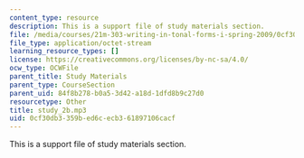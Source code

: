 ```yaml
---
content_type: resource
description: This is a support file of study materials section.
file: /media/courses/21m-303-writing-in-tonal-forms-i-spring-2009/0cf30db3359bed6cecb361897106cacf_study_2b.mp3
file_type: application/octet-stream
learning_resource_types: []
license: https://creativecommons.org/licenses/by-nc-sa/4.0/
ocw_type: OCWFile
parent_title: Study Materials
parent_type: CourseSection
parent_uid: 84f8b278-b0a5-3d42-a18d-1dfd8b9c27d0
resourcetype: Other
title: study_2b.mp3
uid: 0cf30db3-359b-ed6c-ecb3-61897106cacf
---
```

This is a support file of study materials section.